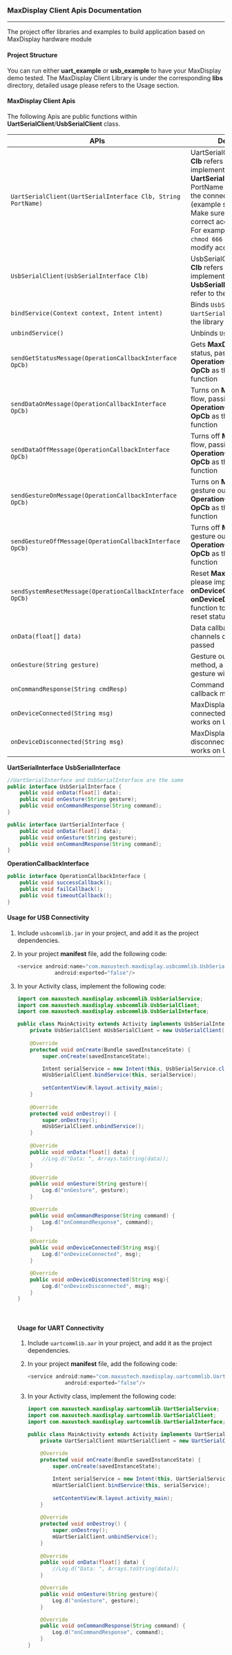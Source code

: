 ### MaxDisplay Client Apis Documentation

---

The project offer libraries and examples to build application based on MaxDisplay hardware module



#### Project Structure

You can run either **uart_example** or **usb_example** to have your MaxDisplay demo tested. The MaxDisplay Client Library is under the corresponding **libs** directory, detailed usage please refers to the Usage section.



#### MaxDisplay Client Apis

The following Apis are public functions within **UartSerialClient**/**UsbSerialClient** class.

| APIs                                                         | Description                                                  |
| ------------------------------------------------------------ | ------------------------------------------------------------ |
| `UartSerialClient(UartSerialInterface Clb, String PortName)` | UartSerialClient constructor, **Clb** refers to the class implements **UartSerialInterface**, and PortName is the full name of the connected Uart port (example shown below). Make sure you have the correct access permission. For example You can run `chmod 666 /dev/tty*` to modify access permission |
| `UsbSerialClient(UsbSerialInterface Clb)`                    | UsbSerialClient construtor, **Clb** refers to the class implements **UsbSerialInterface**, please refer to the code example. |
| `bindService(Context context, Intent intent)`                | Binds `UsbSerialService` or `UartSerialService` based on the library used to user app |
| `unbindService()`                                            | Unbinds `UsbSerialService`                                   |
| `sendGetStatusMessage(OperationCallbackInterface OpCb)`      | Gets **MaxDisplay** Hardware status, passing **OperationCallbackInterface OpCb** as the status callback function |
| `sendDataOnMessage(OperationCallbackInterface OpCb)`         | Turns on **MaxDisplay** Data flow, passing **OperationCallbackInterface OpCb** as the status callback function |
| `sendDataOffMessage(OperationCallbackInterface OpCb)`        | Turns off **MaxDisplay** Data flow, passing **OperationCallbackInterface OpCb** as the status callback function |
| `sendGestureOnMessage(OperationCallbackInterface OpCb)`      | Turns on **MaxDisplay** gesture output, passing **OperationCallbackInterface OpCb** as the status callback function |
| `sendGestureOffMessage(OperationCallbackInterface OpCb)`     | Turns off **MaxDisplay** gesture output, passing **OperationCallbackInterface OpCb** as the status callback function |
| `sendSystemResetMessage(OperationCallbackInterface OpCb)`    | Reset **MaxDisplay** Module, please implement **onDeviceConnected** and **onDeviceDisconnected** function to monitor device reset status |
| `onData(float[] data)`                                       | Data callback method, four channels data will be passed      |
| `onGesture(String gesture)`                                  | Gesture output callback method, a recognized gesture will be passed |
| `onCommandResponse(String cmdResp)`                          | Command response callback method.                            |
| `onDeviceConnected(String msg)`                              | MaxDisplay device connected callback (Only works on Usb connectivity) |
| `onDeviceDisconnected(String msg)`                           | MaxDisplay device disconnected callback (Only works on Usb connectivity) |

**UartSerialInterface** **UsbSerialInterface**

```java
//UartSerialInterface and UsbSerialInterface are the same
public interface UsbSerialInterface {
    public void onData(float[] data);
    public void onGesture(String gesture);
    public void onCommandResponse(String command);
}

public interface UartSerialInterface {
    public void onData(float[] data);
    public void onGesture(String gesture);
    public void onCommandResponse(String command);
}
```



**OperationCallbackInterface**

```java
public interface OperationCallbackInterface {
    public void successCallback();
    public void failCallback();
    public void timeoutCallback();
}
```



#### Usage for USB Connectivity

1. Include `usbcommlib.jar` in your project, and add it as the project dependencies.

2. In your project **manifest** file, add the following code: 

   ```java
   <service android:name="com.maxustech.maxdisplay.usbcommlib.UsbSerialService"
               android:exported="false"/>
   ```

3. In your Activity class, implement the following code:

   ```java
   import com.maxustech.maxdisplay.usbcommlib.UsbSerialService;
   import com.maxustech.maxdisplay.usbcommlib.UsbSerialClient;
   import com.maxustech.maxdisplay.usbcommlib.UsbSerialInterface;

   public class MainActivity extends Activity implements UsbSerialInterface{
       private UsbSerialClient mUsbSerialClient = new UsbSerialClient(this);
       
       @Override
       protected void onCreate(Bundle savedInstanceState) {
           super.onCreate(savedInstanceState);

           Intent serialService = new Intent(this, UsbSerialService.class);
           mUsbSerialClient.bindService(this, serialService);
           
           setContentView(R.layout.activity_main);
       }
       
       @Override
       protected void onDestroy() {
           super.onDestroy();
           mUsbSerialClient.unbindService();
       }
       
       @Override
       public void onData(float[] data) {
           //Log.d("Data: ", Arrays.toString(data));
       }

       @Override
       public void onGesture(String gesture){
           Log.d("onGesture", gesture);
       }

       @Override
       public void onCommandResponse(String command) {
           Log.d("onCommandResponse", command);
       }
       
       @Override
       public void onDeviceConnected(String msg){
           Log.d("onDeviceConnected", msg);
       }

       @Override
       public void onDeviceDisconnected(String msg){
           Log.d("onDeviceDisconnected", msg);
       }
   }
   ```

   ​

   #### Usage for UART Connectivity

   1. Include `uartcommlib.aar` in your project, and add it as the project dependencies.

   2. In your project **manifest** file, add the following code: 

      ```java
      <service android:name="com.maxustech.maxdisplay.uartcommlib.UartSerialService"
                  android:exported="false"/>
      ```

   3. In your Activity class, implement the following code:

      ```java
      import com.maxustech.maxdisplay.uartcommlib.UartSerialService;
      import com.maxustech.maxdisplay.uartcommlib.UartSerialClient;
      import com.maxustech.maxdisplay.uartcommlib.UartSerialInterface;

      public class MainActivity extends Activity implements UartSerialInterface{
          private UartSerialClient mUartSerialClient = new UartSerialClient(this, "/dev/ttyS1");
          
          @Override
          protected void onCreate(Bundle savedInstanceState) {
              super.onCreate(savedInstanceState);

              Intent serialService = new Intent(this, UartSerialService.class);
              mUartSerialClient.bindService(this, serialService);
              
              setContentView(R.layout.activity_main);
          }
          
          @Override
          protected void onDestroy() {
              super.onDestroy();
              mUartSerialClient.unbindService();
          }
          
          @Override
          public void onData(float[] data) {
              //Log.d("Data: ", Arrays.toString(data));
          }

          @Override
          public void onGesture(String gesture){
              Log.d("onGesture", gesture);
          }

          @Override
          public void onCommandResponse(String command) {
              Log.d("onCommandResponse", command);
          }
      }
      ```

      ​